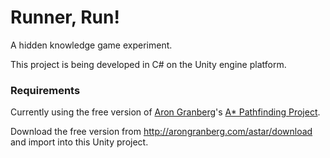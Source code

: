 # Runner, Run!
A hidden knowledge game experiment.

This project is being developed in C# on the Unity engine platform.

### Requirements

Currently using the free version of [Aron Granberg](http://arongranberg.com/)'s [A* Pathfinding Project](http://arongranberg.com/astar/).

Download the free version from http://arongranberg.com/astar/download and import into this Unity project.
